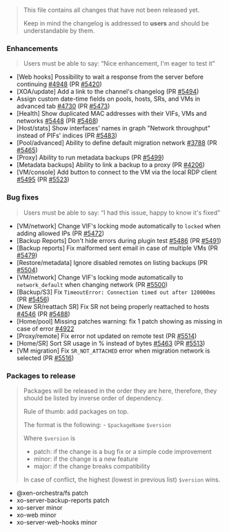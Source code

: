 > This file contains all changes that have not been released yet.
>
> Keep in mind the changelog is addressed to **users** and should be
> understandable by them.

### Enhancements

> Users must be able to say: “Nice enhancement, I'm eager to test it”

- [Web hooks] Possibility to wait a response from the server before continuing [#4948](https://github.com/vatesfr/xen-orchestra/issues/4948) (PR [#5420](https://github.com/vatesfr/xen-orchestra/pull/5420))
- [XOA/update] Add a link to the channel's changelog (PR [#5494](https://github.com/vatesfr/xen-orchestra/pull/5494))
- Assign custom date-time fields on pools, hosts, SRs, and VMs in advanced tab [#4730](https://github.com/vatesfr/xen-orchestra/issues/4730) (PR [#5473](https://github.com/vatesfr/xen-orchestra/pull/5473))
- [Health] Show duplicated MAC addresses with their VIFs, VMs and networks [#5448](https://github.com/vatesfr/xen-orchestra/issues/5448) (PR [#5468](https://github.com/vatesfr/xen-orchestra/pull/5468))
- [Host/stats] Show interfaces' names in graph "Network throughput" instead of PIFs' indices (PR [#5483](https://github.com/vatesfr/xen-orchestra/pull/5483))
- [Pool/advanced] Ability to define default migration network [#3788](https://github.com/vatesfr/xen-orchestra/issues/3788#issuecomment-743207834) (PR [#5465](https://github.com/vatesfr/xen-orchestra/pull/5465))
- [Proxy] Ability to run metadata backups (PR [#5499](https://github.com/vatesfr/xen-orchestra/pull/5499))
- [Metadata backups] Ability to link a backup to a proxy (PR [#4206](https://github.com/vatesfr/xen-orchestra/pull/4206))
- [VM/console] Add button to connect to the VM via the local RDP client [#5495](https://github.com/vatesfr/xen-orchestra/issues/5495) (PR [#5523](https://github.com/vatesfr/xen-orchestra/pull/5523))

### Bug fixes

> Users must be able to say: “I had this issue, happy to know it's fixed”

- [VM/network] Change VIF's locking mode automatically to `locked` when adding allowed IPs (PR [#5472](https://github.com/vatesfr/xen-orchestra/pull/5472))
- [Backup Reports] Don't hide errors during plugin test [#5486](https://github.com/vatesfr/xen-orchestra/issues/5486) (PR [#5491](https://github.com/vatesfr/xen-orchestra/pull/5491))
- [Backup reports] Fix malformed sent email in case of multiple VMs (PR [#5479](https://github.com/vatesfr/xen-orchestra/pull/5479))
- [Restore/metadata] Ignore disabled remotes on listing backups (PR [#5504](https://github.com/vatesfr/xen-orchestra/pull/5504))
- [VM/network] Change VIF's locking mode automatically to `network_default` when changing network (PR [#5500](https://github.com/vatesfr/xen-orchestra/pull/5500))
- [Backup/S3] Fix `TimeoutError: Connection timed out after 120000ms` (PR [#5456](https://github.com/vatesfr/xen-orchestra/pull/5456))
- [New SR/reattach SR] Fix SR not being properly reattached to hosts [#4546](https://github.com/vatesfr/xen-orchestra/issues/4546) (PR [#5488](https://github.com/vatesfr/xen-orchestra/pull/5488))
- [Home/pool] Missing patches warning: fix 1 patch showing as missing in case of error [#4922](https://github.com/vatesfr/xen-orchestra/issues/4922)
- [Proxy/remote] Fix error not updated on remote test (PR [#5514](https://github.com/vatesfr/xen-orchestra/pull/5514))
- [Home/SR] Sort SR usage in % instead of bytes [#5463](https://github.com/vatesfr/xen-orchestra/issues/5463) (PR [#5513](https://github.com/vatesfr/xen-orchestra/pull/5513))
- [VM migration] Fix `SR_NOT_ATTACHED` error when migration network is selected (PR [#5516](https://github.com/vatesfr/xen-orchestra/pull/5516))

### Packages to release

> Packages will be released in the order they are here, therefore, they should
> be listed by inverse order of dependency.
>
> Rule of thumb: add packages on top.
>
> The format is the following: - `$packageName` `$version`
>
> Where `$version` is
>
> - patch: if the change is a bug fix or a simple code improvement
> - minor: if the change is a new feature
> - major: if the change breaks compatibility
>
> In case of conflict, the highest (lowest in previous list) `$version` wins.

- @xen-orchestra/fs patch
- xo-server-backup-reports patch
- xo-server minor
- xo-web minor
- xo-server-web-hooks minor
